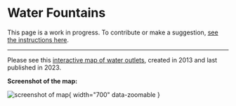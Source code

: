 # Water Fountains

This page is a work in progress. To contribute or make a suggestion, [see the instructions here](../index.md#contributing).

---

Please see this [interactive map of water outlets](https://www.google.com/maps/d/u/0/viewer?ll=49.267665139292845%2C-123.24913480426028&spn=0.014028%2C0.038066&msa=0&iwloc=0004d8b88fe8029eba263&mid=1fmvuTk4654NGRwoIon6yadBx_LY&z=15), created in 2013 and last published in 2023.

**Screenshot of the map:**

![screenshot of map](/img/campus/water-fountains/map.png){ width="700" data-zoomable }
